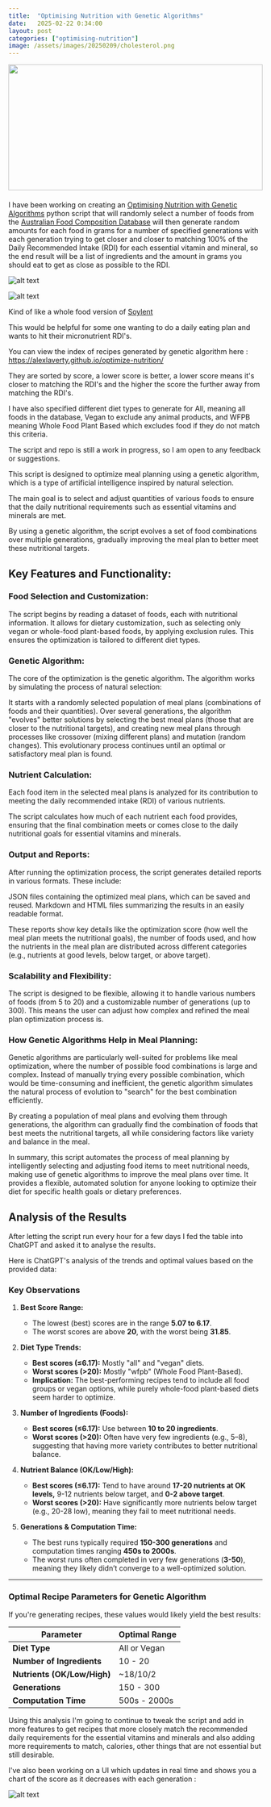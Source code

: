 ```yaml
---
title:  "Optimising Nutrition with Genetic Algorithms"
date:   2025-02-22 0:34:00
layout: post
categories: ["optimising-nutrition"]
image: /assets/images/20250209/cholesterol.png
---
```

<div style="width: 100%; height: 250px; overflow: hidden; margin-bottom: 20px;">
    <img src="/images/2025-03-09/optimised-nutrition-2.jpg" style="width: 100%; height: 250px; object-fit: cover; object-position: center;">
</div>

I have been working on creating an [Optimising Nutrition with Genetic Algorithms](https://github.com/alexlaverty/optimize-nutrition/blob/main/app.py) python script that will randomly select a number of foods from the [Australian Food Composition Database](https://www.foodstandards.gov.au/science-data/monitoringnutrients/afcd) will then generate random amounts for each food in grams for a number of specified generations with each generation trying to get closer and closer to matching 100% of the Daily Recommended Intake (RDI) for each essential vitamin and mineral, so the end result will be a list of ingredients and the amount in grams you should eat to get as close as possible to the RDI.

![alt text](/assets/images/20250310/script.png)

![alt text](/assets/images/20250310/genetic_algorithm_animation.gif)

Kind of like a whole food version of [Soylent](https://www.youtube.com/watch?v=t8NCigh54jg)

This would be helpful for some one wanting to do a daily eating plan and wants to hit their micronutrient RDI's.

You can view the index of recipes generated by genetic algorithm here :
<https://alexlaverty.github.io/optimize-nutrition/>

They are sorted by score, a lower score is better, a lower score means it's closer to matching the RDI's and the higher the score the further away from matching the RDI's.

I have also specified different diet types to generate for All, meaning all foods in the database, Vegan to exclude any animal products, and WFPB meaning Whole Food Plant Based which excludes food if they do not match this criteria.

The script and repo is still a work in progress, so I am open to any feedback or suggestions.

This script is designed to optimize meal planning using a genetic algorithm, which is a type of artificial intelligence inspired by natural selection.

The main goal is to select and adjust quantities of various foods to ensure that the daily nutritional requirements such as essential vitamins and minerals are met.

By using a genetic algorithm, the script evolves a set of food combinations over multiple generations, gradually improving the meal plan to better meet these nutritional targets.

## Key Features and Functionality:

### Food Selection and Customization:
The script begins by reading a dataset of foods, each with nutritional information. It allows for dietary customization, such as selecting only vegan or whole-food plant-based foods, by applying exclusion rules. This ensures the optimization is tailored to different diet types.

### Genetic Algorithm:
The core of the optimization is the genetic algorithm. The algorithm works by simulating the process of natural selection:

It starts with a randomly selected population of meal plans (combinations of foods and their quantities).
Over several generations, the algorithm "evolves" better solutions by selecting the best meal plans (those that are closer to the nutritional targets), and creating new meal plans through processes like crossover (mixing different plans) and mutation (random changes).
This evolutionary process continues until an optimal or satisfactory meal plan is found.

### Nutrient Calculation:
Each food item in the selected meal plans is analyzed for its contribution to meeting the daily recommended intake (RDI) of various nutrients.

The script calculates how much of each nutrient each food provides, ensuring that the final combination meets or comes close to the daily nutritional goals for essential vitamins and minerals.

### Output and Reports:
After running the optimization process, the script generates detailed reports in various formats. These include:

JSON files containing the optimized meal plans, which can be saved and reused. Markdown and HTML files summarizing the results in an easily readable format.

These reports show key details like the optimization score (how well the meal plan meets the nutritional goals), the number of foods used, and how the nutrients in the meal plan are distributed across different categories (e.g., nutrients at good levels, below target, or above target).

### Scalability and Flexibility:
The script is designed to be flexible, allowing it to handle various numbers of foods (from 5 to 20) and a customizable number of generations (up to 300). This means the user can adjust how complex and refined the meal plan optimization process is.

### How Genetic Algorithms Help in Meal Planning:
Genetic algorithms are particularly well-suited for problems like meal optimization, where the number of possible food combinations is large and complex. Instead of manually trying every possible combination, which would be time-consuming and inefficient, the genetic algorithm simulates the natural process of evolution to "search" for the best combination efficiently.

By creating a population of meal plans and evolving them through generations, the algorithm can gradually find the combination of foods that best meets the nutritional targets, all while considering factors like variety and balance in the meal.

In summary, this script automates the process of meal planning by intelligently selecting and adjusting food items to meet nutritional needs, making use of genetic algorithms to improve the meal plans over time. It provides a flexible, automated solution for anyone looking to optimize their diet for specific health goals or dietary preferences.

## Analysis of the Results

After letting the script run every hour for a few days I fed the table into ChatGPT and asked it to analyse the results.

Here is ChatGPT's analysis of the trends and optimal values based on the provided data:

### **Key Observations**
1. **Best Score Range:**
   - The lowest (best) scores are in the range **5.07 to 6.17**.
   - The worst scores are above **20**, with the worst being **31.85**.

2. **Diet Type Trends:**
   - **Best scores (≤6.17):** Mostly "all" and "vegan" diets.
   - **Worst scores (>20):** Mostly "wfpb" (Whole Food Plant-Based).
   - **Implication:** The best-performing recipes tend to include all food groups or vegan options, while purely whole-food plant-based diets seem harder to optimize.

3. **Number of Ingredients (Foods):**
   - **Best scores (≤6.17):** Use between **10 to 20 ingredients**.
   - **Worst scores (>20):** Often have very few ingredients (e.g., 5–8), suggesting that having more variety contributes to better nutritional balance.

4. **Nutrient Balance (OK/Low/High):**
   - **Best scores (≤6.17):** Tend to have around **17-20 nutrients at OK levels,** 9-12 nutrients below target, and **0-2 above target**.
   - **Worst scores (>20):** Have significantly more nutrients below target (e.g., 20-28 low), meaning they fail to meet nutritional needs.

5. **Generations & Computation Time:**
   - The best runs typically required **150-300 generations** and computation times ranging **450s to 2000s**.
   - The worst runs often completed in very few generations (**3-50**), meaning they likely didn’t converge to a well-optimized solution.

---

### **Optimal Recipe Parameters for Genetic Algorithm**
If you're generating recipes, these values would likely yield the best results:

| Parameter         | Optimal Range |
|------------------|--------------|
| **Diet Type**   | All or Vegan |
| **Number of Ingredients** | 10 - 20 |
| **Nutrients (OK/Low/High)** | ~18/10/2 |
| **Generations** | 150 - 300 |
| **Computation Time** | 500s - 2000s |

Using this analysis I'm going to continue to tweak the script and add in more features to get recipes that more closely match the recommended daily requirements for the essential vitamins and minerals and also adding more requirements to match, calories, other things that are not essential but still desirable.

I've also been working on a UI which updates in real time and shows you a chart of the score as it decreases with each generation :

![alt text](/assets/images/20250310/optimise-nutrition-ui.png)